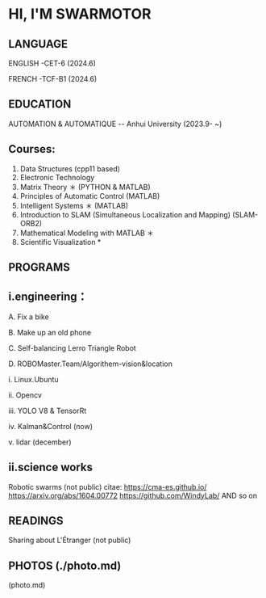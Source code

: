 


# HI, I'M SWARMOTOR
## LANGUAGE

ENGLISH -CET-6  (2024.6)

FRENCH -TCF-B1 (2024.6)

## EDUCATION

AUTOMATION & AUTOMATIQUE --  Anhui University (2023.9- ~)

## Courses:
1. Data Structures (cpp11 based)
2. Electronic Technology
3. Matrix Theory ＊ (PYTHON & MATLAB)
4. Principles of Automatic Control (MATLAB)
5. Intelligent Systems ＊ (MATLAB)
6. Introduction to SLAM (Simultaneous Localization and Mapping) (SLAM-ORB2)
7. Mathematical Modeling with MATLAB ＊ 
8. Scientific Visualization *



##  PROGRAMS 
## i.engineering：

A. Fix a bike 


B. Make up an old phone 

C. Self-balancing Lerro Triangle Robot

D. ROBOMaster.Team/Algorithem-vision&location

   i. Linux.Ubuntu

   ii. Opencv

   iii. YOLO V8 & TensorRt 

   iv. Kalman&Control (now)

   v. lidar (december)


## ii.science works

 Robotic swarms (not public)
 citae:
 https://cma-es.github.io/
 https://arxiv.org/abs/1604.00772
 https://github.com/WindyLab/
 AND so on

## READINGS

Sharing about L'Étranger (not public)

## PHOTOS (./photo.md)
(photo.md)

